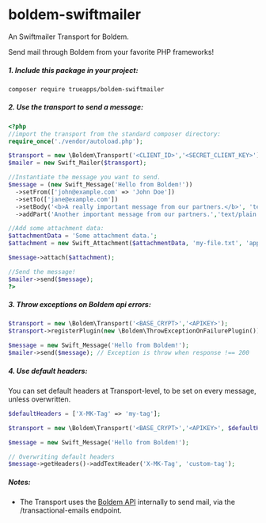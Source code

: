 # boldem-swiftmailer 

An Swiftmailer Transport for Boldem.

Send mail through Boldem from your favorite PHP frameworks!

##### 1. Include this package in your project:

```bash
composer require trueapps/boldem-swiftmailer
```
##### 2. Use the transport to send a message:

```php
<?php
//import the transport from the standard composer directory:
require_once('./vendor/autoload.php');

$transport = new \Boldem\Transport('<CLIENT_ID>','<SECRET_CLIENT_KEY>');
$mailer = new Swift_Mailer($transport);

//Instantiate the message you want to send.
$message = (new Swift_Message('Hello from Boldem!'))
  ->setFrom(['john@example.com' => 'John Doe'])
  ->setTo(['jane@example.com'])
  ->setBody('<b>A really important message from our partners.</b>', 'text/html')
  ->addPart('Another important message from our partners.','text/plain');

//Add some attachment data:
$attachmentData = 'Some attachment data.';
$attachment = new Swift_Attachment($attachmentData, 'my-file.txt', 'application/octet-stream');

$message->attach($attachment);

//Send the message!
$mailer->send($message);
?>
```

##### 3. Throw exceptions on Boldem api errors:

```php
$transport = new \Boldem\Transport('<BASE_CRYPT>','<APIKEY>');
$transport->registerPlugin(new \Boldem\ThrowExceptionOnFailurePlugin());

$message = new Swift_Message('Hello from Boldem!');
$mailer->send($message); // Exception is throw when response !== 200
```

##### 4. Use default headers:

You can set default headers at Transport-level, to be set on every message, unless overwritten.

```php
$defaultHeaders = ['X-MK-Tag' => 'my-tag'];

$transport = new \Boldem\Transport('<BASE_CRYPT>','<APIKEY>', $defaultHeaders);

$message = new Swift_Message('Hello from Boldem!');

// Overwriting default headers
$message->getHeaders()->addTextHeader('X-MK-Tag', 'custom-tag');
```

##### Notes:

- The Transport uses the [Boldem API](https://api.boldem.cz) internally to send mail, via the /transactional-emails endpoint.
